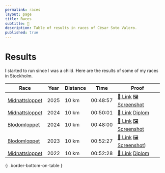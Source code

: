 ```yaml
---
permalink: races
layout: page
title: Races
subtitle: 🏃
description: Table of results in races of César Soto Valero.
published: true
---
```


# Results

I started to run since I was a child.
Here are the results of some of my races in Stockholm.

| Race           | Year | Distance | Time     | Proof                                                                                           |
|----------------|------|----------|----------|-------------------------------------------------------------------------------------------------|
| [Midnattsloppet](https://midnattsloppet.com) | 2025 | 10 km    | 00:48:57 | [:link: Link](https://tinyurl.com/ya5b8zef) [:framed_picture: Screenshot](files/certificates/Midnattsloppet-Result-2025.png) |
| [Midnattsloppet](https://midnattsloppet.com) | 2024 | 10 km    | 00:50:01 | [:link: Link](https://tinyurl.com/ya5b8zef) [Diplom](files/certificates/Midnattsloppet_Diplom_2024.pdf)                         |
| [Blodomloppet](https://blodomloppet.se/)   | 2024 | 10 km    | 00:48:00 | [:link: Link](https://www.racetimer.se/sv/runner/show/8704624?layout=racetimer&race_id=6034) [:framed_picture: Screenshot](files/certificates/Blodomloppet-Result-2024.png)    |
| [Blodomloppet](https://blodomloppet.se/)   | 2023 | 10 km    | 00:52:27 | [:link: Link](https://www.racetimer.se/sv/runner/show/8204163?layout=blodomloppet&race_id=5627) [:framed_picture: Screenshot](files/certificates/Blodomloppet-Result-2023.png)) |
| [Midnattsloppet](https://midnattsloppet.com) | 2022 | 10 km    | 00:52:28 | [:link: Link](https://tinyurl.com/ya5b8zef) [Diplom](files/certificates/Midnattsloppet_Diplom_2022.pdf) |
{: .border-bottom-on-table }
